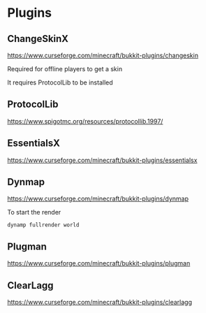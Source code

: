 # Plugins

## ChangeSkinX
https://www.curseforge.com/minecraft/bukkit-plugins/changeskin

Required for offline players to get a skin

It requires ProtocolLib to be installed

## ProtocolLib
https://www.spigotmc.org/resources/protocollib.1997/

## EssentialsX
https://www.curseforge.com/minecraft/bukkit-plugins/essentialsx

## Dynmap
https://www.curseforge.com/minecraft/bukkit-plugins/dynmap

To start the render

    dynamp fullrender world

## Plugman
https://www.curseforge.com/minecraft/bukkit-plugins/plugman

## ClearLagg
https://www.curseforge.com/minecraft/bukkit-plugins/clearlagg
